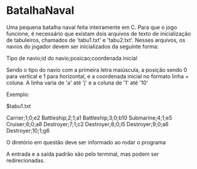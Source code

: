 # BatalhaNaval

Uma pequena batalha naval feita inteiramente em C.
Para que o jogo funcione, é necessário que existam dois arquivos de texto de inicialização de tabuleiros,
chamados de 'tabu1.txt' e 'tabu2.txt'. Nesses arquivos, os navios do jogador devem ser inicializados da seguinte forma:

Tipo de navio;id do navio;posicao;coordenada inicial

Sendo o tipo do navio com a primeira letra maiúscula, a posição sendo 0 para vertical e 1 para horizontal, e a coordenada inicial
no formato linha + coluna. A linha varia de 'a' até 'j' e a coluna de '1' até '10'

Exemplo:

$tabu1.txt

Carrier;1;0;e2
Battleship;2;1;a1
Battleship;3;0;b10
Submarine;4;1;e5
Cruiser;6;0;a8
Destroyer;7;1;c2
Destroyer;8;0;i5
Destroyer;9;0;a6
Destroyer;10;1;g6

O diretório em questão deve ser informado ao rodar o programa

A entrada e a saída padrão são pelo terminal, mas podem ser redirecionadas.
